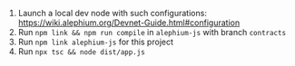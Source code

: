 1. Launch a local dev node with such configurations: https://wiki.alephium.org/Devnet-Guide.html#configuration
2. Run `npm link && npm run compile` in `alephium-js` with branch `contracts`
3. Run `npm link alephium-js` for this project
4. Run `npx tsc && node dist/app.js`